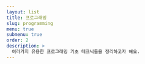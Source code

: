 ```yaml
---
layout: list
title: 프로그래밍
slug: programming
menu: true
submenu: true
order: 2
description: >
  여러가지 유용한 프로그래밍 기초 테크닉들을 정리하고자 해요.
---
```

